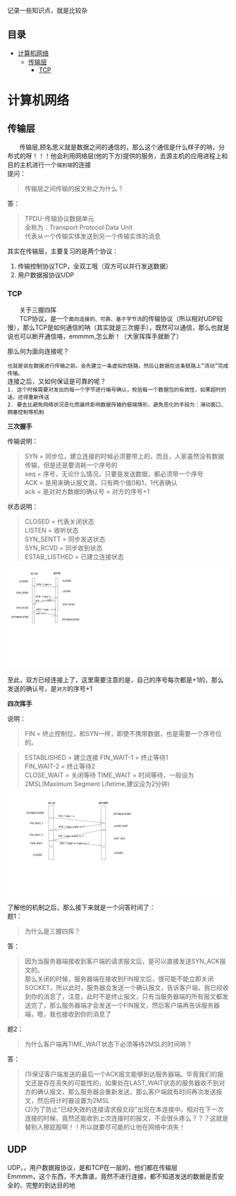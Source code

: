 记录一些知识点，就是比较杂  
## 目录 ##
* [计算机网络](#network)   
  * [传输层](#transport)
    * [TCP](#TCP) 

# <span id="network">计算机网络</span> #
## <span id="transport">传输层</span> ##  
&#160;&#160;&#160;&#160;&#160;&#160;&#160;传输层,顾名思义就是数据之间的通信的，那么这个通信是什么样子的呐，分布式的呀！！！他会利用网络层(他的下方)提供的服务，去源主机的应用进程上和目的主机进行一个`端到端`的连接   
提问：  
>传输层之间传输的报文称之为什么？  

答：
>TPDU-传输协议数据单元  
>全称为：Transport Protocol Data Unit  
>代表从一个传输实体发送到另一个传输实体的消息  


其实在传输层，主要复习的是两个协议：
1. 传输控制协议TCP，全双工哦（双方可以并行发送数据）
2. 用户数据报协议UDP 

### <span id="TCP">TCP</span> ###
&#160;&#160;&#160;&#160;&#160;&#160;&#160;关于三握四挥   
&#160;&#160;&#160;&#160;&#160;&#160;&#160;TCP协议，是一个`面向连接的、可靠、基于字节流`的传输协议（所以相对UDP较慢），那么TCP是如何通信的呐（其实就是三次握手），既然可以通信，那么也就是说也可以断开通信咯，emmmm,怎么断！（大家挥挥手就断了）

那么何为面向连接呢？

`也就是说在数据进行传输之前，会先建立一条虚拟的链路，然后让数据在这条链路上“流动”完成传输。`  
连接之后，又如何保证是可靠的呢？  
`1. 这个时候需要对发出的每一个字节进行编号确认，校验每一个数据包的有效性，如果超时的话，还得重新传送`        
`2. 要去比避免网络状况恶化而最终影响数据传输的极端情形，避免恶化的手段为：滑动窗口、拥塞控制等机制`

**三次握手**  

传输说明：
>SYN = 同步位，建立连接的时候必须要带上的，而且，人家虽然没有数据传输，但是还是要消耗一个序号的  
>seq = 序号，无论什么情况，只要是发送数据，都必须带一个序号   
>ACK = 是用来确认报文滴，只有两个值0和1，1代表确认  
>ack = 是对对方数据的确认号 = 对方的序号+1

状态说明：
>CLOSED = 代表关闭状态  
>LISTEN = 收听状态  
>SYN_SENTT = 同步发送状态  
>SYN_RCVD = 同步收到状态  
>ESTAB_LISTHED = 已建立连接状态   



![](image/woshou.png)

至此，双方已经连接上了，这里需要注意的是，自己的序号每次都是+1的，那么发送的确认号，是`对方`的序号+1

**四次挥手**  


说明：
>FIN = 终止控制位，和SYN一样，即使不携带数据，也是需要一个序号位的。  

>ESTABLISHED = 建立连接
>FIN_WAIT-1 = 终止等待1  
>FIN_WAIT-2 = 终止等待2  
>CLOSE_WAIT = 关闭等待
>TIME_WAIT = 时间等待，一般设为2MSL(Maximum Segment Lifetime,建议设为2分钟)

![](image/huishou.png)

了解他的机制之后，那么接下来就是一个问答时间了：  
题1：  
>为什么是三握四挥？  

答：  
>因为当服务器端接收到客户端的请求报文后，是可以直接发送SYN_ACK报文的。   
>那么关闭的时候，服务器端在接收到FIN报文后，很可能不能立即关闭SOCKET，所以此时，服务器会发送一个确认报文，告诉客户端，我已经收到你的消息了，注意，此时不是终止报文，只有当服务器端的所有报文都发送完了，那么服务器端才会发送一个FIN报文，然后客户端再告诉服务器端，嗯，我也接收到你的消息了


题2：  
>为什么客户端再TIME_WAIT状态下必须等待2MSL的时间呐？ 

答：
>(1)保证客户端发送的最后一个ACK报文能够到达服务器端。毕竟我们的报文还是存在丢失的可能性的，如果处在LAST_WAIT状态的服务器收不到对方的确认报文，那么服务器会重新发送，那么客户端就有时间再次发送报文，然后将计时器设置为2MSL  
>(2)为了防止“已经失效的连接请求报文段”出现在本连接中。相对在下一次连接的时候，竟然还能收到上次连接时的报文，不会很头疼么？？？这就是替别人擦屁股啊！！所以就要尽可能的让他在网络中消失！


## UDP ##
UDP，，用户数据报协议，是和TCP在一层的，他们都在传输层    
Emmmm，这个东西，不大靠谱，竟然不进行连接，都不知道发送的数据是否安全的、完整的到达目的地


